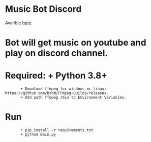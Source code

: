 # Music Bot Discord

Availble [here]( https://discord.com/oauth2/authorize?client_id=894252104028405820&permissions=377993825792&scope=bot)

# Bot will get music on youtube and play on discord channel.

# Required: + Python 3.8+
           + Download ffmpeg for windows or linux: https://github.com/BtbN/FFmpeg-Builds/releases.
           + Add path ffmpeg /bin to Environment Variables.

# Run
           + pip install -r requirements.txt
           + python main.py
